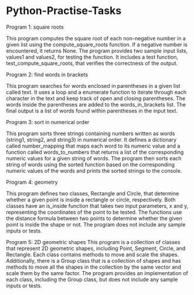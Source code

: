 # Python-Practise-Tasks

Program 1: square roots

This program computes the square root of each non-negative number in a given list using the compute_square_roots function. 
If a negative number is encountered, it returns None. The program provides two sample input lists, values1 and values2, for testing the function. 
It includes a test function, test_compute_square_roots, that verifies the correctness of the output.

Program 2: find words in brackets

This program searches for words enclosed in parentheses in a given list called text. 
It uses a loop and a enumerate function to iterate through each character in the text and keep track of open and closing parentheses. 
The words inside the parentheses are added to the words_in_brackets list. The final output is a list of words found within parentheses in the input text.

Program 3: sort in numerical order

This program sorts three strings containing numbers written as words (string1, string2, and string3) in numerical order. 
It defines a dictionary called number_mapping that maps each word to its numeric value and a function called words_to_numbers 
that returns a list of the corresponding numeric values for a given string of words. 
The program then sorts each string of words using the sorted function based on the corresponding numeric values of the words and prints 
the sorted strings to the console.

Program 4: geometry

This program defines two classes, Rectangle and Circle, that determine whether a given point is inside a rectangle or circle, respectively. 
Both classes have an is_inside function that takes two input parameters, x and y, representing the coordinates of the point to be tested. 
The functions use the distance formula between two points to determine whether the given point is inside the shape or not. 
The program does not include any sample inputs or tests.

Program 5: 2D geometric shapes
This program is a collection of classes that represent 2D geometric shapes, including Point, Segment, Circle, and Rectangle.
Each class contains methods to move and scale the shapes. Additionally, there is a Group class that is a collection of shapes 
and has methods to move all the shapes in the collection by the same vector and scale them by the same factor.
The program provides an implementation of each class, including the Group class, but does not include any sample inputs or tests.
